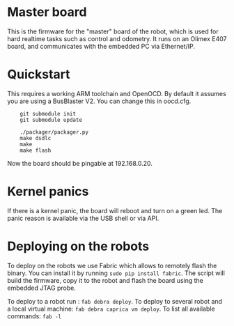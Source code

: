 # Master board
This is the firmware for the "master" board of the robot, which is used for hard realtime tasks such as control and odometry.
It runs on an Olimex E407 board, and communicates with the embedded PC via Ethernet/IP.

# Quickstart
This requires a working ARM toolchain and OpenOCD.
By default it assumes you are using a BusBlaster V2.
You can change this in oocd.cfg.

```
    git submodule init
    git submodule update

    ./packager/packager.py
    make dsdlc
    make
    make flash
```

Now the board should be pingable at 192.168.0.20.

# Kernel panics
If there is a kernel panic, the board will reboot and turn on a green led.
The panic reason is available via the USB shell or via API.

# Deploying on the robots
To deploy on the robots we use Fabric which allows to remotely flash the binary.
You can install it by running `sudo pip install fabric`.
The script will build the firmware, copy it to the robot and flash the board using the embedded JTAG probe.

To deploy to a robot run : `fab debra deploy`.
To deploy to several robot and a local virtual machine: `fab debra caprica vm deploy`.
To list all available commands: `fab -l`

